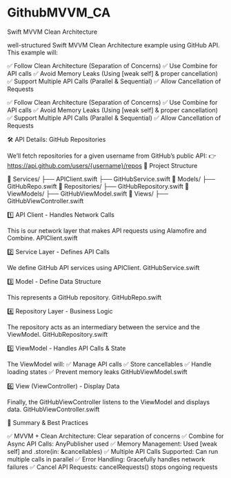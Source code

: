 # GithubMVVM_CA
Swift MVVM Clean Architecture 

well-structured Swift MVVM Clean Architecture example using GitHub API. This example will:

✅ Follow Clean Architecture (Separation of Concerns)
✅ Use Combine for API calls
✅ Avoid Memory Leaks (Using [weak self] & proper cancellation)
✅ Support Multiple API Calls (Parallel & Sequential)
✅ Allow Cancellation of Requests

✅ Follow Clean Architecture (Separation of Concerns)
✅ Use Combine for API calls
✅ Avoid Memory Leaks (Using [weak self] & proper cancellation)
✅ Support Multiple API Calls (Parallel & Sequential)
✅ Allow Cancellation of Requests


🛠 API Details: GitHub Repositories

We’ll fetch repositories for a given username from GitHub’s public API:
👉 https://api.github.com/users/{username}/repos
📂 Project Structure

📂 Services/
   ├── APIClient.swift
   ├── GitHubService.swift
📂 Models/
   ├── GitHubRepo.swift
📂 Repositories/
   ├── GitHubRepository.swift
📂 ViewModels/
   ├── GitHubViewModel.swift
📂 Views/
   ├── GitHubViewController.swift

1️⃣ API Client - Handles Network Calls

This is our network layer that makes API requests using Alamofire and Combine.
APIClient.swift

2️⃣ Service Layer - Defines API Calls

We define GitHub API services using APIClient.
GitHubService.swift

3️⃣ Model - Define Data Structure

This represents a GitHub repository.
GitHubRepo.swift

4️⃣ Repository Layer - Business Logic

The repository acts as an intermediary between the service and the ViewModel.
GitHubRepository.swift

5️⃣ ViewModel - Handles API Calls & State

The ViewModel will:
✅ Manage API calls
✅ Store cancellables
✅ Handle loading states
✅ Prevent memory leaks
GitHubViewModel.swift

6️⃣ View (ViewController) - Display Data

Finally, the GitHubViewController listens to the ViewModel and displays data.
GitHubViewController.swift

🚀 Summary & Best Practices

✅ MVVM + Clean Architecture: Clear separation of concerns
✅ Combine for Async API Calls: AnyPublisher used
✅ Memory Management: Used [weak self] and .store(in: &cancellables)
✅ Multiple API Calls Supported: Can run multiple calls in parallel
✅ Error Handling: Gracefully handles network failures
✅ Cancel API Requests: cancelRequests() stops ongoing requests





